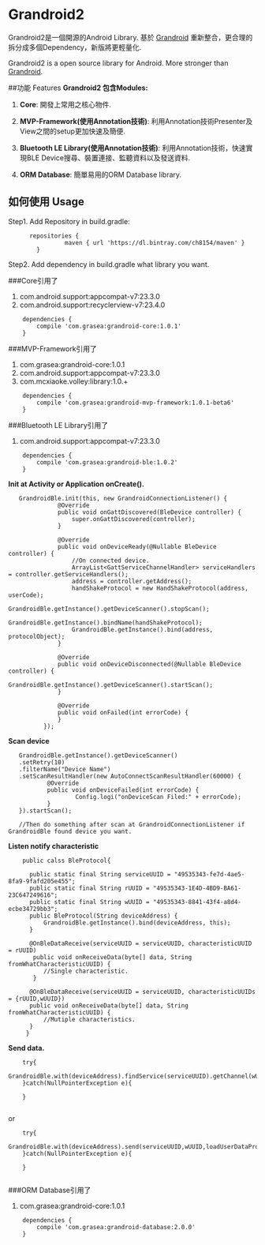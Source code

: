 # Grandroid2

Grandroid2是一個開源的Android Library. 基於 [Grandroid](https://github.com/Grasea/Grandroid) 重新整合，更合理的拆分成多個Dependency，新版將更輕量化.

Grandroid2 is a open source library for Android. More stronger than [Grandroid](https://github.com/Grasea/Grandroid).

##功能 Features
**Grandroid2 包含Modules:**

 1. **Core**: 開發上常用之核心物件.

 2. **MVP-Framework(使用Annotation技術)**: 利用Annotation技術Presenter及View之間的setup更加快速及簡便.

 3. **Bluetooth LE Library(使用Annotation技術)**: 利用Annotation技術，快速實現BLE Device搜尋、裝置連接、監聽資料以及發送資料.

 4. **ORM Database**: 簡單易用的ORM Database library.

## 如何使用 Usage
Step1. Add Repository in build.gradle:

```
      repositories {
    	        maven { url 'https://dl.bintray.com/ch8154/maven' }
        }
```

Step2. Add dependency in build.gradle what library you want.


###Core引用了
1. com.android.support:appcompat-v7:23.3.0
2. com.android.support:recyclerview-v7:23.4.0

```
    dependencies {
	    compile 'com.grasea:grandroid-core:1.0.1'
    }
```
###MVP-Framework引用了
1. com.grasea:grandroid-core:1.0.1
2. com.android.support:appcompat-v7:23.3.0
3. com.mcxiaoke.volley:library:1.0.+

```
    dependencies {
	    compile 'com.grasea:grandroid-mvp-framework:1.0.1-beta6'
    }
```
###Bluetooth LE Library引用了
1. com.android.support:appcompat-v7:23.3.0

```
    dependencies {
	    compile 'com.grasea:grandroid-ble:1.0.2'
    }
```
**Init at Activity or Application onCreate().**
```
   GrandroidBle.init(this, new GrandroidConnectionListener() {
              @Override
              public void onGattDiscovered(BleDevice controller) {
                  super.onGattDiscovered(controller);
              }
  
              @Override
              public void onDeviceReady(@Nullable BleDevice controller) {
                  //On connected device.
                  ArrayList<GattServiceChannelHandler> serviceHandlers = controller.getServiceHandlers();
                  address = controller.getAddress();
                  handShakeProtocol = new HandShakeProtocol(address, userCode);
                  GrandroidBle.getInstance().getDeviceScanner().stopScan();
                  GrandroidBle.getInstance().bindName(handShakeProtocol);
                  GrandroidBle.getInstance().bind(address, protocolObject);
              }
  
              @Override
              public void onDeviceDisconnected(@Nullable BleDevice controller) {
                  GrandroidBle.getInstance().getDeviceScanner().startScan();
              }
  
              @Override
              public void onFailed(int errorCode) {
              }
          });
```


**Scan device**
```
   GrandroidBle.getInstance().getDeviceScanner()
   .setRetry(10)
   .filterName("Device Name")
   .setScanResultHandler(new AutoConnectScanResultHandler(60000) {
           @Override
           public void onDeviceFailed(int errorCode) {
                   Config.logi("onDeviceScan Filed:" + errorCode);
           }
   }).startScan();
   
   //Then do something after scan at GrandroidConnectionListener if GrandroidBle found device you want.
```
**Listen notify characteristic**
```
    public calss BleProtocol{

      public static final String serviceUUID = "49535343-fe7d-4ae5-8fa9-9fafd205e455";
      public static final String rUUID = "49535343-1E4D-4BD9-BA61-23C647249616";
      public static final String wUUID = "49535343-8841-43f4-a8d4-ecbe34729bb3";
      public BleProtocol(String deviceAddress) {
          GrandroidBle.getInstance().bind(deviceAddress, this);
      }

      @OnBleDataReceive(serviceUUID = serviceUUID, characteristicUUID = rUUID)
       public void onReceiveData(byte[] data, String fromWhatCharacteristicUUID) {
          //Single characteristic.
       }
    
      @OnBleDataReceive(serviceUUID = serviceUUID, characteristicUUIDs = {rUUID,wUUID})
      public void onReceiveData(byte[] data, String fromWhatCharacteristicUUID) {
          //Mutiple characteristics.
      }
     }
```
**Send data.**
```
    try{
        GrandroidBle.with(deviceAddress).findService(serviceUUID).getChannel(wUUID).send(loadUserDataProtocol);
    }catch(NullPointerException e){
    
    }
    
```
or
```
    try{
        GrandroidBle.with(deviceAddress).send(serviceUUID,wUUID,loadUserDataProtocol);
    }catch(NullPointerException e){
    
    }
    
```
###ORM Database引用了
1. com.grasea:grandroid-core:1.0.1

```
    dependencies {
	    compile 'com.grasea:grandroid-database:2.0.0'
    }
```